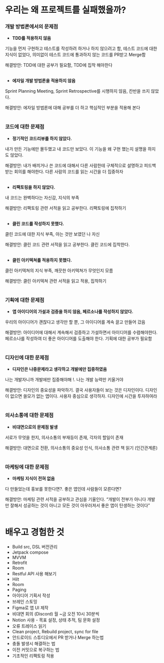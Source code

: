 # 우리는 왜 프로젝트를 실패했을까?
### 개발 방법론에서의 문제점

- **TDD를 적용하지 않음**

기능을 먼저 구현하고 테스트를 작성하려 하거나 하지 않으려고 함, 테스트 코드에 대한 지식이 없었다, 의미없이 테스트 코드에 통과하지 않는 코드를 PR받고 Merge함

해결방안: TDD에 대한 공부가 필요함, TDD에 집착 해야한다
<br>
<br>
- **에자일 개발 방법론을 적용하지 않음**

Sprint Planning Meeting, Sprint Retrospective를 시행하지 않음, 칸반을 쓰지 않았다.

해결방안: 에자일 방법론에 대해 공부를 더 하고 핵심적인 부분을 적용해 본다
<br>
<br>
### 코드에 대한 문제점

- **정기적인 코드리뷰를 하지 않았다.**

내가 만든 기능에만 몰두했고 내 코드만 보았다. 이 기능을 왜 구현 했는지 설명을 하지도 않았다.

해결방안: 내가 배끼거나 쓴 코드에 대해서 다른 사람한테 구체적으로 설명하고 피드백 받는 회의를 해야한다. 다른 사람의 코드를 읽는 시간을 더 집중하자
<br>
<br>
- **리팩토링을 하지 않았다.**

내 코드는 완벽하다는 자신감, 지식의 부족

해결방안: 리팩토링 관련 서적을 읽고 공부한다. 리팩토링에 집착하기
<br>
<br>
- **클린 코드를 작성하지 못했다.**

클린 코드에 대한 지식 부족, 아는 것만 보였던 나 자신

해결방안: 클린 코드 관련 서적을 읽고 공부한다. 클린 코드에 집착한다.
<br>
<br>
- **클린 아키텍쳐를 적용하지 못했다.**

클린 아키텍쳐의 지식 부족, 깨끗한 아키텍쳐가 무엇인지 모름

해결방안: 클린 아키텍쳐 관련 서적을 읽고 적용, 집착하기
<br>
<br>
### 기획에 대한 문제점

- **앱 아이디어의 가설과 검증을 하지 않음, 페르소나를 작성하지 않았다.**

우리의 아이디어가 괜찮다고 생각만 할 뿐, 그 아이디어를 계속 끌고 만들어 갔음

해결방안: 아이디어에 대해서 계속해서 검증하고 가설하면서 아이디어를 수렴해야한다. 페르소나를 작성하여 더 좋은 아이디어를 도출해야 한다. 기획에 대한 공부가 필요함
<br>
<br>
### 디자인에 대한 문제점

- **디자인은 나중문제라고 생각하고 개발에만 집중하였음**

나는 개발자니까 개발에만 집중해야해 !. 나는 개발 능력만 키울거야

해결방안: 디자인의 중요성을 파악하기. 결국 사용자들이 보는 것은 디자인이다. 디자인이 없으면 쓸모가 없는 앱이다. 사용자 중심으로 생각하자. 디자인에 시간을 투자하여라
<br>
<br>
### 의사소통에 대한 문제점

- **비대면으로의 문제점 발생**

서로가 무엇을 한지, 의사소통의 부재등이 존재, 각자의 할일이 존재

해결방안: 대면으로 전환, 의사소통의 중요성 인식, 의사소통 관련 책 읽기 (인간관계론)
<br>
<br>
### 마케팅에 대한 문제점

- **마케팅 지식이 전혀 없음**

다 만들었는데 홍보를 못한다면?. 좋은 앱인데 사람들이 모른다면?

해결방안: 마케팅 관련 서적을 공부하고 관심을 기울인다. “개발이 전부가 아니다 개발만 잘해서 성공하는 것이 아니고 모든 것이 아우러져서 좋은 앱이 탄생하는 것이다”
<br>
<br>
# 배우고 경험한 것
- Build src, DSL 버전관리
- Jetpack compose
- MVVM
- Retrofit
- Room
- Restful API 사용 해보기
- Hilt
- Room
- Paging
- 아이디어 기획서 작성
- 브레인 스토밍
- Figma로 앱 UI 제작
- 비대면 회의 (Discord) 월 ~금 오전 10시 30분씩
- Notion 사용 - 목표 설정, 상태 추적, 팀 문화 설정
- 오류 트레이스 읽기
- Clean project, Rebuild project, sync for file
- 안드로이드 스튜디오에서 PR 받거나 Merge 하는법
- 충돌 발생시 해결하는 법
- 이전 커밋으로 복구하는 법
- 기초적인 리팩토링 적용
